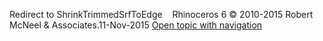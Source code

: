 ---
---

Redirect to ShrinkTrimmedSrfToEdge&#160;
&#160;
Rhinoceros 6 © 2010-2015 Robert McNeel &amp; Associates.11-Nov-2015
 [Open topic with navigation](shrinktrimmedsrftoedge.html) 

